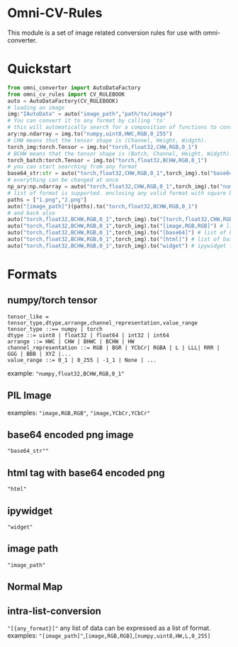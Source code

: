 # Omni-CV-Rules
This module is a set of image related conversion rules for use with omni-converter.


# Quickstart
```python
from omni_converter import AutoDataFactory
from omni_cv_rules import CV_RULEBOOK
auto = AutoDataFactory(CV_RULEBOOK)
# loading an image
img:"IAutoData" = auto("image_path","path/to/image")
# You can convert it to any format by calling 'to'
# this will automatically search for a composition of functions to convert 'image_path' into numpy array.
ary:np.ndarray = img.to("numpy,uint8,HWC,RGB,0_255")
# CHW means that the tensor shape is (Channel, Height, Widgth).
torch_img:torch.Tensor = img.to("torch,float32,CHW,RGB,0_1")
# BCHW means that the tensor shape is (Batch, Channel, Height, Widgth).
torch_batch:torch.Tensor = img.to("torch,float32,BCHW,RGB,0_1")
# you can start searching from any format
base64_str:str = auto("torch,float32,CHW,RGB,0_1",torch_img).to("base64")
# everything can be changed at once
np_ary:np.ndarray = auto("torch,float32,CHW,RGB,0_1",torch_img).to("numpy,float64,BHWC,BGR,0_1")
# list of format is supported. enclosing any valid format with square bracket means that the data is list of that format. 
paths = ["1.png","2.png"]
auto("[image_path]")(paths).to("torch,float32,BCHW,RGB,0_1")
# and back also
auto("torch,float32,BCHW,RGB,0_1",torch_img).to("[torch,float32,CHW,RGB,0_1]") # list of torch array from a batch!
auto("torch,float32,BCHW,RGB,0_1",torch_img).to("[image,RGB,RGB]") # list of PIL.Image.Image!
auto("torch,float32,BCHW,RGB,0_1",torch_img).to("[base64]") # list of base64
auto("torch,float32,BCHW,RGB,0_1",torch_img).to("[html]") # list of base64
auto("torch,float32,BCHW,RGB,0_1",torch_img).to("widget") # ipywidget for displaying in notebook
```

# Formats

## numpy/torch tensor
```
tensor_like = tensor_type,dtype,arrange,channel_representation,value_range
tensor_type ::== numpy | torch
dtype ::= uint8 | float32 | float64 | int32 | int64
arrange ::= HWC | CHW | BHWC | BCHW | HW
channel_representation ::= RGB | BGR | YCbCr| RGBA | L | LLL| RRR | GGG | BBB | XYZ |...
value_range ::= 0_1 | 0_255 | -1_1 | None | ...
```
example: `"numpy,float32,BCHW,RGB,0_1"`

## PIL Image
examples: `"image,RGB,RGB"`, `"image,YCbCr,YCbCr"`

## base64 encoded png image
`"base64_str""`

## html tag with base64 encoded png
`"html"`

## ipywidget
`"widget"`

## image path
`"image_path"`

## Normal Map

## intra-list-conversion
`"[{any_format}]"`
any list of data can be expressed as a list of format.
examples: `"[image_path]"`,`[image,RGB,RGB]`,`[numpy,uint8,HW,L,0_255]`